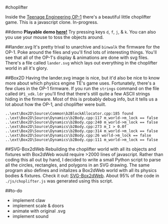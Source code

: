 #choplifter

Inside the <a href="http://en.wikipedia.org/wiki/Teenage_Engineering_OP-1">Teenage Engineering OP-1</a> there's a beautiful little choplifter game. This is a javascript clone. In-progress.

##demo
<b>Playable demo <a href = "http://104.236.207.104/">here!</a></b> Try pressing keys `d`, `f`, `j`, & `k`. You can also you use your mouse to toss the objects around. 

##lander.svg
It's pretty trival to unarchive and `binwalk` the firmware for the OP-1. Poke around the files and you'll find lots of interesting things. You'll see that all of the OP-1's display & animations are done with svg files. There's a file called `lander.svg` which lays out everything in the choplifter world in all it's glory.

##Box2D
Having the lander.svg image is nice, but it'd also be nice to know more about which physics engine TE's game uses. Fortunately, there's a few clues in the OP-1 firmware. If you run the `strings` command on the file called `OP1_vdk.ldr` you'll find that there's still quite a few ASCII strings hiding in the firmware. Most of this is probably debug info, but it tells us a lot about how the OP-1, and choplifter were built.

```
..\ext\Box2D\Source\Common\b2BlockAllocator.cpp:185 found
..\ext\Box2D\Source\Dynamics\b2Body.cpp:117 m_world->m_lock == false
..\ext\Box2D\Source\Dynamics\b2Body.cpp:240 m_world->m_lock == false
..\ext\Box2D\Source\Dynamics\b2Body.cpp:273 m_I > 0.0f
..\ext\Box2D\Source\Dynamics\b2Body.cpp:314 m_world->m_lock == false
..\ext\Box2D\Source\Dynamics\b2Body.cpp:26 world->m_lock == false
..\ext\Box2D\Source\Dynamics\b2Body.cpp:111 m_world->m_lock == false
```

##SVG-Box2dWeb
Rebuilding the choplifter world with all its objects and fixtures with Box2dWeb would require >2000 lines of javascript. Rather than coding this all out by hand, I decided to write a small Python script to parse all the circles, rectangles, and polygons in an SVG drawing. The same program also defines and initalizes a Box2dWeb world with all its physics bodies & fixtures. Check it out: <a href="https://github.com/kylophone/SVG-Box2dWeb">SVG-Box2dWeb</a>. About 95% of the code in `./js/choplifter.js` was generated using this script. 

##to-do
* implement claw
* implement scale & doors
* animate with original .svg
* implement sound


